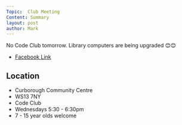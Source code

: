 ```yaml
---
Topic:  Club Meeting
Content: Summary
layout: post
author: Mark
---
```

No Code Club tomorrow. Library computers are being upgraded 😊😊



* [Facebook Link](https://www.facebook.com/1481985248595237/posts/2397357463724673/)

## Location

* Curborough Community Centre
* WS13 7NY
* Code Club
* Wednesdays 5:30 - 6:30pm
* 7 - 15 year olds welcome

